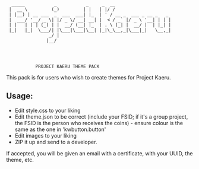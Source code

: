 ```

  _____           _           _     _  __                     
 |  __ \         (_)         | |   | |/ /                     
 | |__) | __ ___  _  ___  ___| |_  | ' / __ _  ___ _ __ _   _ 
 |  ___/ '__/ _ \| |/ _ \/ __| __| |  < / _` |/ _ \ '__| | | |
 | |   | | | (_) | |  __/ (__| |_  | . \ (_| |  __/ |  | |_| |
 |_|   |_|  \___/| |\___|\___|\__| |_|\_\__,_|\___|_|   \__,_|
                _/ |                                          
               |__/                                           


			   
```			   
			   PROJECT KAERU THEME PACK
			   
This pack is for users who wish to create themes for Project Kaeru.

## Usage:
- Edit style.css to your liking
- Edit theme.json to be correct (include your FSID; if it's a group project, the FSID is the person who receives the coins) - ensure colour is the same as the one in 'kwbutton.button'
- Edit images to your liking
- ZIP it up and send to a developer.


If accepted, you will be given an email with a certificate, with your UUID, the theme, etc.

